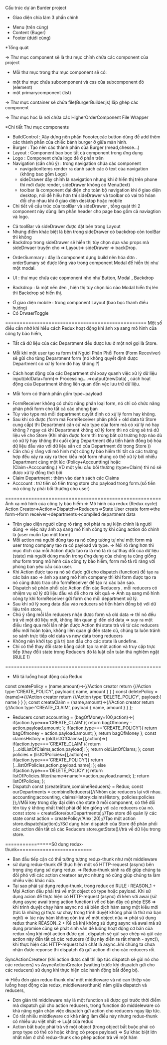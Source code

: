 Cấu trúc dự án Burder project
- Giao diện chia làm 3 phần chính
+ Menu (trên cùng)
+ Content (Buger) 
+ Footer (dưới cùng)

*Tổng quát

=> Thư mục component sẽ là thư mục chính chứa các component của project
- Mỗi thư mục trong thư mục component sẽ có:
+ một thư mục chứa subcomponent và css của subcomponent đó (element)
+ một primarycomponent (list)

=> Thư mực container sẽ chứa file(BurgerBuilder.js) lắp ghép các component 

=> Thư mục hoc là nơi chứa các HigherOrderComponent File Wrapper

*Chi tiết 
Thư mục components
+ BuildControl : Xây dựng nên phần Foooter,các button dùng để add thêm các thành phần của chiếc bánh burger ở giữa màn hình.
+ Burger : Tạo nên các thành phần của Burger (mead,chesse...)
+ Layout : Component bao bọc tất cả component trong ứng dụng
+ Logo : Component chứa logo để ở phần trên
+ Navigation (cần chú ý) : trong navigation chứa các component 
  - navigationItems render ra danh sách các ô text của navigation  (không bao gồm Logo) 
  - sideDrawer đây chính là navigation nhưng khi ở hiển thị trên phone thì mới được render, sideDrawer không có Menu(text) 
  - toolbar là component đại diện cho toàn bộ navigation khi ở giao diện desktop, nói dễ hiểu hơn thì sideDrawer và toolbar có vai trò hóan đổi cho nhau khi ở giao diện desktop hoặc mobile
+ Chi tiết về cấu trúc của toolBar và sideDrawer , tổng quát thì 2 component này dùng làm phần header cho page bao gồm cả naviagtion và logo.
- Cả toolBar và sideDrawer được đặt bên trong Layout
- Nhưng điểm khác biệt là bên trong sideDrawer có backdrop còn toolBar thì không 
- Backdrop trong sideDrawer sẽ hiển thị tùy chọn dựa vào props mà sideDrwaer truyền cho => Layout=> sideDrawer => backDrop. 

+ OrderSummary : đây là component dựng build nên hóa đơn . orderSumary sẽ được lồng vào trong component Modal để hiển thị như một modal.

+ UI : thư mục chứa các copmonent nhỏ như Button, Modal , Backdrop
 - Backdrop : là một nền đen , hiện thị tùy chọn lúc nào Modal hiển thị lên thì Backdrop sẽ hiển thị.


<!-- Chi tiết về cách xây dựng thanh điều hướng -->
- Ở giao diện mobile : trong component Layout (bao bọc thanh điều hướng)
- Có DrwaerToggle 


=================================================
Một số điều cần nhớ khi hiểu cách Redux hoạt động khi ánh xạ sang mô hình của công ty bảo hiểm,
* Tất cả dữ liệu của các Department đều được lưu ở một nơi gọi là Store.

* Mỗi khi một user tạo ra form thì Người Phân Phối Form (Form Receviver) sẽ gửi cho từng Department form (nó không quyết định được Department có xử lý form đó hay không ?)

* Cách hoạt động của các Department chỉ xoay quanh việc xử lý dữ liệu input(oldData+form)=> Processing....=>output(newData) , cách hoạt động của Department không liên quan đến vệc lưu trữ dữ liệu. 

* Mỗi form có thành phần gồm type+payload
+ FormReceiver không có chức năng phân loại form, nó chỉ có chức năng phân phối form cho tất cả các phòng ban
+ Tùy vào type mà mỗi department quyết định có xử lý form hay không.
+ Sau khi có được (form mà FormReceiver phân phối + old data từ Store cung cấp) thì Department căn cứ vào type của form mà có xử lý nó hay không ?
ngay cả khi Department không xử lý form thì nó cũng sẽ trả dữ liệu về cho Store (Khi nhận được form thì trong bất cứ trường hợp nào dù có xử lý hay không thì cuối cùng Department đều tiến hành đồng bộ hóa dữ liệu đầu vào với dữ liệu sẵn có của Department đó trong Store ))
+ Cần chú ý rằng với mô hình một công ty bảo hiểm thì tất cả các trường hợp đều xảy ra xảy ra theo kiểu một form nhưng có thể xử lý bởi nhiều Department cùng một lúc (Policy+Accountting) hoặc (Claim+Acccounting.) 
VD một yêu cầu bồi thường (type=Claim) thì nó sẽ được xử lý đồng thời bởi 
+ Claim Department : thêm vào danh sách các Claims
+ Acccount : trừ tiền số tiền trong store cho payload trong form.(số tiền mà công ty phải bồi thường cho user)

======================================================
Ánh xạ mô hình của công ty bảo hiểm => Mô hình của redux (Redux cycle)
Action Creator=>Action=>Dispatch=>Reducers=>State
User create form=>the form=>form receiver=>departments=>compiled department data
+ Trên giao diện người dùng rõ ràng nơi phát ra sự kiện chính là người dùng => việc này ánh xạ sang mô hình công ty khi cũng action đó chính là (user muốn tạo một form)
+ Mỗi action mà người dùng tạo ra nó cũng tương tự như một form mà user trong company tạo ra
có payload và type.
=> Nói rõ ràng hơn thì mục đích của mỗi Action được tạo ra là mô tả rõ sự thay đổi của dữ liệu (state) mà người dùng muốn trong ứng dụng của chúng ta cũng giống như form trong mô hình của công ty bảo hiểm, form mô tả rõ ràng với phòng ban yêu cầu của user.
+ Khi Action được tạo ra nó sẽ được gửi cho dispatch (function) để tạo ra các bản sao => ánh xạ sang mô hình company thì khi form được tạo ra nó cũng được trao cho formReceiver để tạo ra các bản sao.
+ Dispatch sẽ phân phối các Action đến các Reducers , mỗi reducers có nhiệm vụ xử lý dữ liệu đầu và để cho ra kết quả => Ánh xạ sang mô hình công ty khi formReceiver gửi form cho mỗi department xử lý.
+ Sau khi xử lý xong data đầu vào reducers sẽ tiến hành đồng bộ với dữ liệu trên store, 
+ Chú ý rằng mỗi lần reducers nhận được form và old data => thì nó đều trả về một dữ liệu mới, không liên quan gì đến old data => suy ra một điều rằng qua mỗi lần nhận được Action thì state trả về từ các reducers đều mới hoàn toàn, không liên quan gì đến state cũ, chúng ta luôn tránh so sánh trực tiếp old data vs new data trong reducers
+ Không nên khởi tạo giá trị ban đầu cho các state là undefine.
+ Chỉ có thể thay đổi state bằng cách tạo ra một action và truy cập trực tiếp (thay đổi) state trong Reducers đó là luật cần tuân thủ nghiêm ngặt (RULE 1)

======================================================
* Mô tả luồng hoạt động của Redux

const createPolicy = (name,amount)=>{//Action creator
  return {//Action
    type:'CREATE_POLICY',
    payload:{
      name,
      amount
    }
  }
}
const deletePolicy = (name)=>{//Action creator
  return {//Action
    type:'DELETE_POLICY',
    payload:{
      name
    }
  }
};
const creataClaim = (name,amount)=>{//Action creator
   return {//Action
     type:'CREATE_CLAIM',
     payload:{
       name,
       amount
     }
   }
};
+ Reducers
const accounting = (bagOfMoney=100,action)=>{
    if(action.type==='CREATE_CLAIM'){
      return bagOfmoney - action.payload.amount;
    };
    if(action.type==='CREATE_POLICY'){
      return bagOfmoney + action.payload.amount;
    };
    return bagOfMoney
};
const claimsHistory = (oldListOfClaims=[],action)=>{
   if(action.type==='CREATE_CLAIM'){
      return [...oldListOfClaims,action.payload];
   };
     return oldListOfClams;
};
const policies = (listOfPolicies=[],action)=>{
   if(action.type==='CREATE_POLICY'){
      return [...listOfPolicies,action.payload.name];
   };
  else if(action.type==='DELETE_POLICY'){
    return listOfPolicies.filter(name=>name!==action.payload.name);
  };
  return listOfPolicies;
};
+ Dispatch
const {createStore,combineReducers} = Redux;
const ourDepartments = combineReducers({//Nhóm các reducers lại với nhau.
   accounting:accounting,
   claimsHistory:claimsHistory,
   policies:policies
});//Mỗi key trong đây đại diện cho state ở mỗi component, có thể đổi tên tùy ý không nhất thiết phải để tên giống với các reducers của nó.
const store = createStore(ourDepartments);//Tạo store để  quản lý các state
const action = createPolicy('Alex',20);//Tạo một action
store.dispatch(action);//Sử dụng hàm dispatch của Store để phân phối các action đến tất cả các Reducers
store.getState()//trả về dữ liệu trong store.

================Sử dụng redux-thunk==========================
- Ban đầu tiếp cận có thể tưởng tượng redux-thunk như một middleware
- sử dụng redux-thunk để thực hiện một số  HTTP-request (async) bên trong ứng dụng sử dụng redux.
=> Redux-thunk sinh ra để giúp chúng ta đối phó với các action createor async nhưng nó cũng giúp chúng ta làm nhiều việc khác nữa.
- Tại sao phải sử dụng redux-thunk, trong redux có RULE :
REASON_1  + Mọi Action đều phải trả về một object có type hoặc payload.
Khi sử dụng acion để thực hiện có HTTP-request (async) đi kèm với awai (sử dụng async awai trong action function) về cơ bản đây cú phép ES6 => khi trình duyệt chạy hàm async nó sẽ biên dịch hàm sang một kiểu mới (tức là những gì thực sự chạy trong trình duyệt không phải là thứ mà bạn nghĩ) => lúc này hàm không còn trả về một object nữa => phải sử dụng redux thunk 
REASON_2  + Kể cả khi không sử dụng async và awai mà sử dụng promise cũng sẽ phát sinh vấn đề
luồng hoạt động cơ bản của redux rằng khi một action được gọi , dispatch sẽ gửi sao chép và gửi  các action này đến tất cả các reducers (điều này diễn ra rất nhanh - sync)), khi thực hiện các HTTP-request bản chất là async..khi chúng ta chưa nhận được reponse thì dispatch đã gửi action đi cho các reducers rồi.

SyncActionCreateor (khi action được call thì lập tức dispatch sẽ gửi nó cho các reducers) vs AsyncActionCreator (waiting trước khi dispatch gửi cho các reducers) sử dụng khi thực hiện các hành động bất đồng bộ.

=> Hiểu đơn giản redux-thunk như một middleware và nó can thiệp vào luồng hoạt động của redux,
middleware(thunk) nằm giữa dispatch và reducers, 
+ Đơn giản thì middleware này là một function sẽ được gọi trước thời điểm mà dispatch gửi cho action reducers, trong function đó middeleware có khả năng ngăn chặn việc dispatch gửi action cho reducers ngay lập tức.
+ Có rất nhiều middleware có khả năng làm điều này nhưng redux-thunk có nhiều ưu việt nhất
=> Luật của redux
+ Action bắt buộc phải trả về một object (trong object bắt buộc phải có prop type có thể có hoặc không có props payload)
=> Sự khác biệt lớn nhất nằm ở chỗ redux-thunk cho phép action trả về một hàm